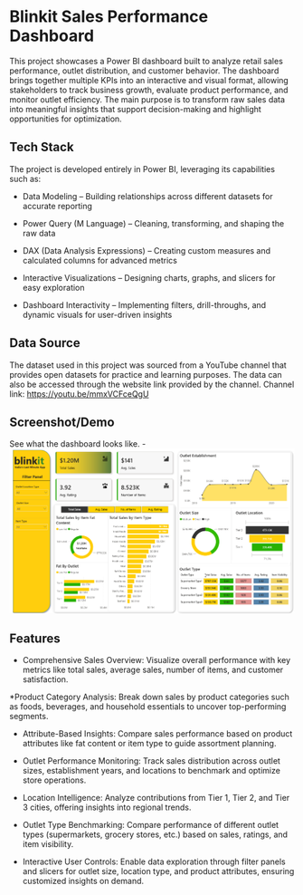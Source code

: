 # Blinkit Sales Performance Dashboard

This project showcases a Power BI dashboard built to analyze retail sales performance, outlet distribution, and customer behavior. The dashboard brings together multiple KPIs into an interactive and visual format, allowing stakeholders to track business growth, evaluate product performance, and monitor outlet efficiency. The main purpose is to transform raw sales data into meaningful insights that support decision-making and highlight opportunities for optimization.

## Tech Stack

The project is developed entirely in Power BI, leveraging its capabilities such as:

* Data Modeling – Building relationships across different datasets for accurate reporting

* Power Query (M Language) – Cleaning, transforming, and shaping the raw data

* DAX (Data Analysis Expressions) – Creating custom measures and calculated columns for advanced metrics

* Interactive Visualizations – Designing charts, graphs, and slicers for easy exploration

* Dashboard Interactivity – Implementing filters, drill-throughs, and dynamic visuals for user-driven insights

## Data Source

The dataset used in this project was sourced from a YouTube channel that provides open datasets for practice and learning purposes. The data can also be accessed through the website link provided by the channel.
Channel link: https://youtu.be/mmxVCFceQgU

## Screenshot/Demo

See what the dashboard looks like. - ![Alt text](https://github.com/shreyansh2004tamboli-tech/Blinkit-Sales-Analysis-using-PowerBI/blob/main/DashBoard%20Snapshot.png)
## Features

* Comprehensive Sales Overview: Visualize overall performance with key metrics like total sales, average sales, number of items, and customer satisfaction.

*Product Category Analysis: Break down sales by product categories such as foods, beverages, and household essentials to uncover top-performing segments.

* Attribute-Based Insights: Compare sales performance based on product attributes like fat content or item type to guide assortment planning.

* Outlet Performance Monitoring: Track sales distribution across outlet sizes, establishment years, and locations to benchmark and optimize store operations.

* Location Intelligence: Analyze contributions from Tier 1, Tier 2, and Tier 3 cities, offering insights into regional trends.

* Outlet Type Benchmarking: Compare performance of different outlet types (supermarkets, grocery stores, etc.) based on sales, ratings, and item visibility.

* Interactive User Controls: Enable data exploration through filter panels and slicers for outlet size, location type, and product attributes, ensuring customized insights on demand.
